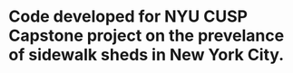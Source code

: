 # Code developed for NYU CUSP Capstone project on the prevelance of sidewalk sheds in New York City. 